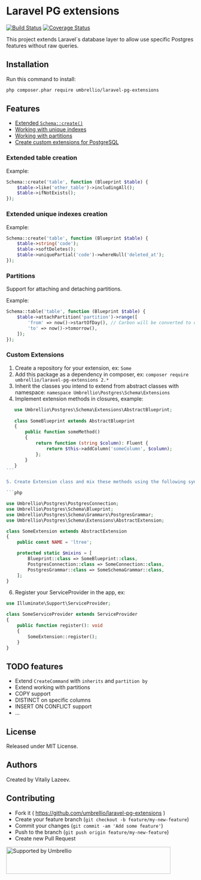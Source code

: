 # Laravel PG extensions

[![Build Status](https://travis-ci.org/umbrellio/laravel-pg-extensions.svg?branch=master)](https://travis-ci.org/umbrellio/laravel-pg-extensions)
[![Coverage Status](https://coveralls.io/repos/github/umbrellio/laravel-pg-extensions/badge.svg?branch=master)](https://coveralls.io/github/umbrellio/laravel-pg-extensions?branch=master)

This project extends Laravel`s database layer to allow use specific Postgres features without raw queries. 

## Installation

Run this command to install:
```bash
php composer.phar require umbrellio/laravel-pg-extensions
```

## Features

 - [Extended `Schema::create()`](#extended-table-creation)
 - [Working with unique indexes](#extended-unique-indexes-creation)
 - [Working with partitions](#partitions)
 - [Create custom extensions for PostgreSQL](#custom-extensions)

### Extended table creation

Example:
```php
Schema::create('table', function (Blueprint $table) {
    $table->like('other_table')->includingAll(); 
    $table->ifNotExists();
});
```

### Extended unique indexes creation

Example:
```php
Schema::create('table', function (Blueprint $table) {
    $table->string('code'); 
    $table->softDeletes();
    $table->uniquePartial('code')->whereNull('deleted_at');
});
```

### Partitions

Support for attaching and detaching partitions.

Example:
```php
Schema::table('table', function (Blueprint $table) {
    $table->attachPartition('partition')->range([
        'from' => now()->startOfDay(), // Carbon will be converted to date time string
        'to' => now()->tomorrow(),
    ]);
});
```

### Custom Extensions

1. Create a repository for your extension, ex: `Some`
2. Add this package as a dependency in composer, ex:
   `composer require umbrellio/laravel-pg-extensions 2.*`
3. Inherit the classes you intend to extend from abstract classes with namespace: 
   `namespace Umbrellio\Postgres\Schema\Extensions`
4. Implement extension methods in closures, example:

```php
   use Umbrellio\Postgres\Schema\Extensions\AbstractBlueprint;
   
   class SomeBlueprint extends AbstractBlueprint
   {
       public function someMethod()
       {
           return function (string $column): Fluent {
               return $this->addColumn('someColumn', $column);
           };
       }
   }   
``` 

5. Create Extension class and mix these methods using the following syntax, ex:

```php

use Umbrellio\Postgres\PostgresConnection;
use Umbrellio\Postgres\Schema\Blueprint;
use Umbrellio\Postgres\Schema\Grammars\PostgresGrammar;
use Umbrellio\Postgres\Schema\Extensions\AbstractExtension;

class SomeExtension extends AbstractExtension
{
    public const NAME = 'ltree';

    protected static $mixins = [
        Blueprint::class => SomeBlueprint::class,
        PostgresConnection::class => SomeConnection::class,
        PostgresGrammar::class => SomeSchemaGrammar::class,
    ];
}
```

6. Register your ServiceProvider in the app, ex:
```php
use Illuminate\Support\ServiceProvider;

class SomeServiceProvider extends ServiceProvider
{
    public function register(): void
    {
        SomeExtension::register();
    }
}
```

## TODO features

 - Extend `CreateCommand` with `inherits` and `partition by`
 - Extend working with partitions
 - COPY support
 - DISTINCT on specific columns
 - INSERT ON CONFLICT support
 - ...
 
## License

Released under MIT License.

## Authors

Created by Vitaliy Lazeev.

## Contributing

- Fork it ( https://github.com/umbrellio/laravel-pg-extensions )
- Create your feature branch (`git checkout -b feature/my-new-feature`)
- Commit your changes (`git commit -am 'Add some feature'`)
- Push to the branch (`git push origin feature/my-new-feature`)
- Create new Pull Request

<a href="https://github.com/umbrellio/">
<img style="float: left;" src="https://umbrellio.github.io/Umbrellio/supported_by_umbrellio.svg" alt="Supported by Umbrellio" width="439" height="72">
</a>
